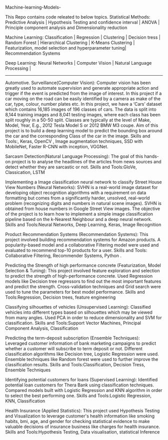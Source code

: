 
Machine-learning-Models-

This Repo contains code releated to below topics.
Statistical Methods: Predictive Analysis | Hypothesis Testing and confidence interval | ANOVA | Principle component analysis and Dimensionality reduction

Machine Learning: Classification | Regression | Clustering | Decision tress | Random Forest | Hierarchical Clustering | K-Means Clustering | Featurization, model selection and hyperparameter tuning| Recommendation Systems

Deep Learning: Neural Networks | Computer Vision | Natural Language Processing |


***********************************************************************************************************************************************

Automotive. Surveillance(Computer Vision):
Computer vision has been greatly used to automate supervision and generate appropriate action and trigger if the event is predicted from the image of interest. In this project if a car moving on the road can be easily identified by a camera as make of the car, type, colour, number plates etc. In this project, we have a ‘Cars’ dataset which contains 16,185 images of 196 classes of cars. The data is split into 8,144 training images and 8,041 testing images, where each class has been split roughly in a 50-50 split. Classes are typically at the level of Make, Model, Year, E.g., 2012 Tesla Model S or 2012 BMW M3 coupe. Aim of this project is to build a deep learning model to predict the bounding box around the car and the corresponding Class of the car in the image.
  Skills and Tools:, Keras, OpenCV , Image augmentation techniques, SSD with MobileNet,   Faster R-CNN with inception, VGGNet.


Sarcasm Detection(Natural Language Processing):
The goal of this hands-on project is to analyse the headlines of the articles from news sources and detect whether they are sarcastic or not.
  Skills and Tools:GloVe, Classication, LSTM

Implementing a Image classification neural network to classify Street House View Numbers (Neural Networks):
SVHN is a real-world image dataset for developing object recognition algorithms with a requirement on data formatting but comes from a significantly harder, unsolved, real-world problem (recognizing digits and numbers in natural scene images). SVHN is obtained from house numbers in Google Street View images. The objective of the project is to learn how to implement a simple image classification pipeline based on the k-Nearest Neighbour and a deep neural network.
  Skills and Tools:Neural Networks, Deep Learning, Keras, Image Recognition

Product Recommendation Systems (Recommendation Systems):
This project involved building recommendation systems for Amazon products. A popularity-based model and a collaborative Filtering model were used and evaluated to recommend top-10 products for a user.
  Skills and Tools: Collaborative Filtering, Recommender Systems, Python
.

Predicting the Strength of high performance concrete (Featurization, Model Selection & Tuning):
This project involved feature exploration and selection to predict the strength of high-performance concrete. Used Regression models like Decision tree regressors to find out the most important features and predict the strength. Cross-validation techniques and Grid search were used to tune the parameters for best model performance.
  Skills and Tools:Regression, Decision trees, feature engineering

Classifying silhouettes of vehicles (Unsupervised Learning):
Classified vehicles into different types based on silhouettes which may be viewed from many angles. Used PCA in order to reduce dimensionality and SVM for classification.
  Skills and Tools:Support Vector Machines, Principal Component Analysis, Classification


Predicting the term-deposit subscription (Ensemble Techniques):
Leveraged customer information of bank marketing campaigns to predict whether a customer will subscribe to term deposit or not. Different classification algorithms like Decision tree, Logistic Regression were used. Ensemble techniques like Random forest were used to further improve the classification results.
  Skills and Tools:Classification, Decision Tress, Ensemble Techniques

Identifying potential customers for loans (Supervised Learning):
Identified potential loan customers for Thera Bank using classification techniques. Compared models built with Logistic Regression and KNN algorithm in order to select the best performing one.
  Skills and Tools:Logistic Regression, KNN, Classification


Health Insurance (Applied Statistics):
This project used Hypothesis Testing and Visualization to leverage customer's health information like smoking habits, bmi, age, and gender for checking statistical evidence to make valuable decisions of insurance business like charges for health insurance.
  Skills and Tools:Hypothesis Testing, Data visualisation, statistical Inference

